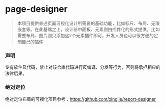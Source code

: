 # page-designer
> 本项目提供普通页面可视化设计所需要的基础功能，比如标尺、布局、无限嵌套等。在此基础之上，设计器中面板、元素则由插件化的形式提供，比如需要布局、图片则只添加这2个元素插件即可，开发人员也可以很方便的定制自己的插件

### 声明
专有软件及代码，禁止对该仓库代码进行反编译、分发等行为，否则将承担相应的法律后果。

### 绝对定位
绝对定位布局的可视化项目参考：https://github.com/xinglie/report-designer
